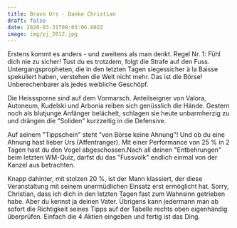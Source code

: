 ```yaml
---
title: Bravo Urs - Danke Christian
draft: false
date: 2020-03-31T09:03:06.602Z
image: img/pj_2012.jpg
---
```

Erstens kommt es anders - und zweitens als man denkt. Regel Nr. 1: Fühl dich nie zu sicher! Tust du es trotzdem, folgt die Strafe auf den Fuss. Untergangspropheten, die in den letzten Tagen siegessicher à la Baisse spekuliert haben, verstehen die Welt nicht mehr. Das ist die Börse! Unberechenbarer als jedes weibliche Geschöpf. 

Die Heisssporne sind auf dem Vormarsch. Anteilseigner von Valora, Autoneum, Kudelski und Arbonia reiben sich genüsslich die Hände. Gestern noch als blutjunge Anfänger belächelt, schlagen sie heute unbarmherzig zu und drängen die "Soliden" kurzzeitig in die Defensive. 

Auf seinem "Tippschein" steht "von Börse keine Ahnung"! Und ob du eine Ahnung hast lieber Urs (Affentranger). Mit einer Performance von 25 % in 2 Tagen hast du den Vogel abgeschossen.Nach all deinen "Entbehrungen" beim letzten WM-Quiz, darfst du das "Fussvolk" endlich einmal von der Kanzel aus betrachten.

Knapp dahinter, mit stolzen 20 %, ist der Mann klassiert, der diese Veranstaltung mit seinem unermüdlichen Einsatz erst ermöglicht hat. Sorry, Christian, dass ich dich in den letzten Tagen fast zum Wahnsinn getrieben habe. Aber du kennst ja deinen Vater. Übrigens kann jedermann man ab sofort die Richtigkeit seines Tipps auf der Tabelle rechts oben eigenhändig überprüfen. Einfach die 4 Aktien eingeben und fertig ist das Ding.